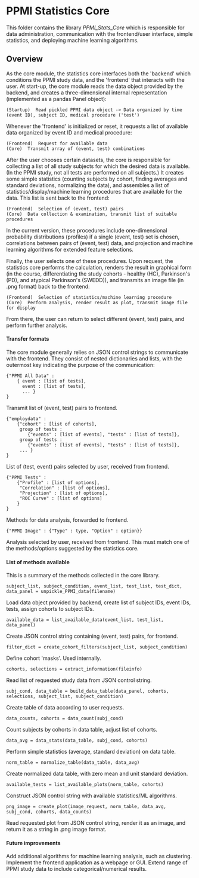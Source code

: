PPMI Statistics Core
====================

This folder contains the library *PPMI_Stats_Core* which is responsible for data administration, communication with the frontend/user interface, simple statistics, and deploying machine learning algorithms.

## Overview

As the core module, the statistics core interfaces both the 'backend' which conditions the PPMI study data, and the 'frontend' that interacts with the user.  At start-up, the core module reads the data object provided by the backend, and creates a three-dimensional internal representation (implemented as a pandas Panel object):

	(Startup)  Read pickled PPMI data object -> Data organized by time (event ID), subject ID, medical procedure ('test')

Whenever the 'frontend' is initialized or reset, it requests a list of available data organized by event ID and medical procedure:

	(Frontend)  Request for available data
	(Core)  Transmit array of (event, test) combinations

After the user chooses certain datasets, the core is responsible for collecting a list of all study subjects for which the desired data is available.  (In the PPMI study, not all tests are performed on all subjects.)  It creates some simple statistics (counting subjects by cohort, finding averages and standard deviations, normalizing the data), and assembles a list of statistics/display/machine learning procedures that are available for the data.  This list is sent back to the frontend:

	(Frontend)  Selection of (event, test) pairs
	(Core)  Data collection & examination, transmit list of suitable procedures

In the current version, these procedures include one-dimensional probability distributions (profiles) if a single (event, test) set is chosen, correlations between pairs of (event, test) data, and projection and machine learning algorithms for extended feature selections.

Finally, the user selects one of these procedures.  Upon request, the statistics core performs the calculation, renders the result in graphical form (in the course, differentiating the study cohorts - healthy (HC), Parkinson's (PD), and atypical Parkinson's (SWEDD)), and transmits an image file (in .png format) back to the frontend:

	(Frontend)  Selection of statistics/machine learning procedure
	(Core)  Perform analysis, render result as plot, transmit image file for display

From there, the user can return to select different (event, test) pairs, and perform further analysis.

####  Transfer formats

The core module generally relies on JSON control strings to communicate with the frontend.  They consist of nested dictionaries and lists, with the outermost key indicating the purpose of the communication:

	{"PPMI All Data" : 
		{ event : [list of tests], 
		  event : [list of tests], 
		  ... }
	}

Transmit list of (event, test) pairs to frontend.

	{"employdata" : 
		{"cohort" : [list of cohorts], 
		 group of tests : 
		 	{"events" : [list of events], "tests" : [list of tests]},
		 group of tests : 
		 	{"events" : [list of events], "tests" : [list of tests]},
		 ... }
	}

List of (test, event) pairs selected by user, received from frontend.

	{"PPMI Tests" : 
		{"Profile" : [list of options],
		 "Correlation" : [list of options],
		 "Projection" : [list of options],
		 "ROC Curve" : [list of options]
		}
	}

Methods for data analysis, forwarded to frontend.

	{"PPMI Image" : {"Type" : type, "Option" : option}}

Analysis selected by user, received from frontend.  This must match one of the methods/options suggested by the statistics core.

#### List of methods available

This is a summary of the methods collected in the core library.

	subject_list, subject_condition, event_list, test_list, test_dict, data_panel = unpickle_PPMI_data(filename)

Load data object provided by backend, create list of subject IDs, event IDs, tests, assign cohorts to subject IDs.

	available_data = list_available_data(event_list, test_list, data_panel)

Create JSON control string containing (event, test) pairs, for frontend.

	filter_dict = create_cohort_filters(subject_list, subject_condition)

Define cohort 'masks'.  Used internally.

	cohorts, selections = extract_information(fileinfo)

Read list of requested study data from JSON control string.

	subj_cond, data_table = build_data_table(data_panel, cohorts, selections, subject_list, subject_condition)

Create table of data according to user requests.

	data_counts, cohorts = data_count(subj_cond)

Count subjects by cohorts in data table, adjust list of cohorts.

	data_avg = data_stats(data_table, subj_cond, cohorts)

Perform simple statistics (average, standard deviation) on data table.

	norm_table = normalize_table(data_table, data_avg)

Create normalized data table, with zero mean and unit standard deviation.

	available_tests = list_available_plots(norm_table, cohorts)

Construct JSON control string with available statistics/ML algorithms.

	png_image = create_plot(image_request, norm_table, data_avg, subj_cond, cohorts, data_counts)

Read requested plot from JSON control string, render it as an image, and return it as a string in .png image format.

#### Future improvements

Add additional algorithms for machine learning analysis, such as clustering.  Implement the frontend application as a webpage or GUI.  Extend range of PPMI study data to include categorical/numerical results.
